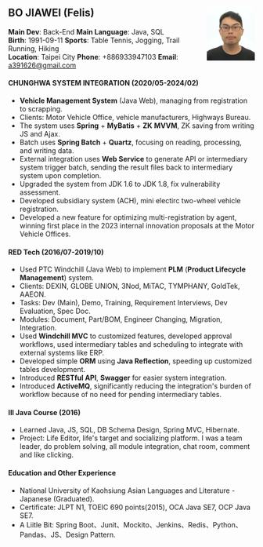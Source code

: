 ## BO JIAWEI (Felis)<img src="src\image\headshot.jpg" alt="headshot" style="height:110px;float:right;"/>
**Main Dev**: Back-End    **Main Language**: Java, SQL  
**Birth**: 1991-09-11    **Sports**: Table Tennis, Jogging, Trail Running, Hiking  
**Location**: Taipei City    **Phone**: +886933947103   **Email**: a391626@gmail.com  

#### CHUNGHWA SYSTEM INTEGRATION (2020/05-2024/02)
* **Vehicle Management System** (Java Web), managing from registration to scrapping.
* Clients: Motor Vehicle Office, vehicle manufacturers, Highways Bureau.
* The system uses **Spring** + **MyBatis** + **ZK** **MVVM**, ZK saving from writing JS and Ajax.
* Batch uses **Spring Batch** + **Quartz**, focusing on reading, processing, and writing data.
* External integration uses **Web Service** to generate API or intermediary system trigger batch, sending the result files back to intermediary system upon completion.
* Upgraded the system from JDK 1.6 to JDK 1.8, fix vulnerability assessment.
* Developed subsidiary system (ACH), mini electirc two-wheel vehicle registration.
* Developed a new feature for optimizing multi-registration by agent, winning first place in the 2023 internal innovation proposals at the Motor Vehicle Offices.

#### RED Tech (2016/07-2019/10)
* Used PTC Windchill (Java Web) to implement **PLM** (**Product Lifecycle Management**) system.
* Clients: DEXIN, GLOBE UNION, 3Nod, MiTAC, TYMPHANY, GoldTek, AAEON.
* Tasks: Dev (Main), Demo, Training, Requirement Interviews, Dev Evaluation, Spec Doc.
* Modules: Document, Part/BOM, Engineer Changing, Migration, Integration.
* Used **Windchill MVC** to customized features, developed approval workflows, used intermediary tables and scheduling to integrate with external systems like ERP.
* Developed simple **ORM** using **Java Reflection**, speeding up customized tables development.
* Introduced **RESTful API**, **Swagger** for easier system integration.
* Introduced **ActiveMQ**, significantly reducing the integration's burden of workflow because of no need for pending intermediary tables.

#### III Java Course (2016)
* Learned Java, JS, SQL, DB Schema Design, Spring MVC, Hibernate.
* Project: Life Editor, life's target and socializing platform. I was a team leader, do problem solving, all module integration, chat room, comment and like clicking.

#### Education and Other Experience
* National University of Kaohsiung Asian Languages and Literature - Japanese (Graduated).
* Certificate: JLPT N1, TOEIC 690 points(2015), OCA Java SE7, OCP Java SE7.
* A Liitle Bit: Spring Boot、Junit、Mockito、Jenkins、Redis、Python、Pandas、JS、Design Pattern.
